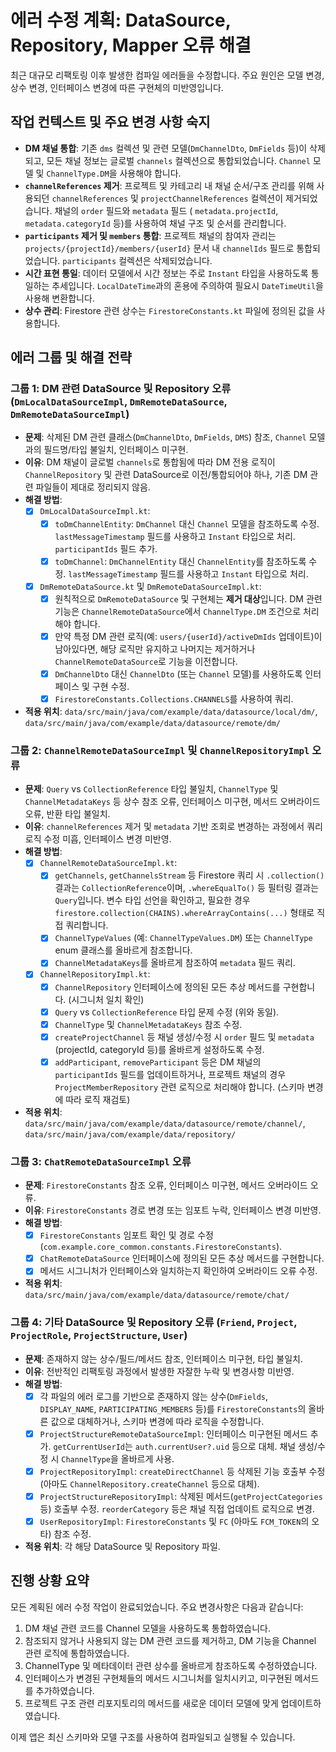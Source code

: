 # 에러 수정 계획: DataSource, Repository, Mapper 오류 해결

최근 대규모 리팩토링 이후 발생한 컴파일 에러들을 수정합니다. 주요 원인은 모델 변경, 상수 변경, 인터페이스 변경에 따른 구현체의 미반영입니다.

## 작업 컨텍스트 및 주요 변경 사항 숙지

- **DM 채널 통합**: 기존 `dms` 컬렉션 및 관련 모델(`DmChannelDto`, `DmFields` 등)이 삭제되고, 모든 채널 정보는 글로벌 `channels` 컬렉션으로 통합되었습니다. `Channel` 모델 및 `ChannelType.DM`을 사용해야 합니다.
- **`channelReferences` 제거**: 프로젝트 및 카테고리 내 채널 순서/구조 관리를 위해 사용되던 `channelReferences` 및 `projectChannelReferences` 컬렉션이 제거되었습니다. 채널의 `order` 필드와 `metadata` 필드 ( `metadata.projectId`, `metadata.categoryId` 등)를 사용하여 채널 구조 및 순서를 관리합니다.
- **`participants` 제거 및 `members` 통합**: 프로젝트 채널의 참여자 관리는 `projects/{projectId}/members/{userId}` 문서 내 `channelIds` 필드로 통합되었습니다. `participants` 컬렉션은 삭제되었습니다.
- **시간 표현 통일**: 데이터 모델에서 시간 정보는 주로 `Instant` 타입을 사용하도록 통일하는 추세입니다. `LocalDateTime`과의 혼용에 주의하여 필요시 `DateTimeUtil`을 사용해 변환합니다.
- **상수 관리**: Firestore 관련 상수는 `FirestoreConstants.kt` 파일에 정의된 값을 사용합니다.

## 에러 그룹 및 해결 전략

### 그룹 1: DM 관련 DataSource 및 Repository 오류 (`DmLocalDataSourceImpl`, `DmRemoteDataSource`, `DmRemoteDataSourceImpl`)

- **문제**: 삭제된 DM 관련 클래스(`DmChannelDto`, `DmFields`, `DMS`) 참조, `Channel` 모델과의 필드명/타입 불일치, 인터페이스 미구현.
- **이유**: DM 채널이 글로벌 `channels`로 통합됨에 따라 DM 전용 로직이 `ChannelRepository` 및 관련 DataSource로 이전/통합되어야 하나, 기존 DM 관련 파일들이 제대로 정리되지 않음.
- **해결 방법**:
    - [x] `DmLocalDataSourceImpl.kt`:
        - [x] `toDmChannelEntity`: `DmChannel` 대신 `Channel` 모델을 참조하도록 수정. `lastMessageTimestamp` 필드를 사용하고 `Instant` 타입으로 처리. `participantIds` 필드 추가.
        - [x] `toDmChannel`: `DmChannelEntity` 대신 `ChannelEntity`를 참조하도록 수정. `lastMessageTimestamp` 필드를 사용하고 `Instant` 타입으로 처리.
    - [x] `DmRemoteDataSource.kt` 및 `DmRemoteDataSourceImpl.kt`:
        - [x] 원칙적으로 `DmRemoteDataSource` 및 구현체는 **제거 대상**입니다. DM 관련 기능은 `ChannelRemoteDataSource`에서 `ChannelType.DM` 조건으로 처리해야 합니다.
        - [x] 만약 특정 DM 관련 로직(예: `users/{userId}/activeDmIds` 업데이트)이 남아있다면, 해당 로직만 유지하고 나머지는 제거하거나 `ChannelRemoteDataSource`로 기능을 이전합니다.
        - [x] `DmChannelDto` 대신 `ChannelDto` (또는 `Channel` 모델)를 사용하도록 인터페이스 및 구현 수정.
        - [x] `FirestoreConstants.Collections.CHANNELS`를 사용하여 쿼리.
- **적용 위치**: `data/src/main/java/com/example/data/datasource/local/dm/`, `data/src/main/java/com/example/data/datasource/remote/dm/`

### 그룹 2: `ChannelRemoteDataSourceImpl` 및 `ChannelRepositoryImpl` 오류

- **문제**: `Query` vs `CollectionReference` 타입 불일치, `ChannelType` 및 `ChannelMetadataKeys` 등 상수 참조 오류, 인터페이스 미구현, 메서드 오버라이드 오류, 반환 타입 불일치.
- **이유**: `channelReferences` 제거 및 `metadata` 기반 조회로 변경하는 과정에서 쿼리 로직 수정 미흡, 인터페이스 변경 미반영.
- **해결 방법**:
    - [x] `ChannelRemoteDataSourceImpl.kt`:
        - [x] `getChannels`, `getChannelsStream` 등 Firestore 쿼리 시 `.collection()` 결과는 `CollectionReference`이며, `.whereEqualTo()` 등 필터링 결과는 `Query`입니다. 변수 타입 선언을 확인하고, 필요한 경우 `firestore.collection(CHAINS).whereArrayContains(...)` 형태로 직접 쿼리합니다.
        - [x] `ChannelTypeValues` (예: `ChannelTypeValues.DM`) 또는 `ChannelType` enum 클래스를 올바르게 참조합니다.
        - [x] `ChannelMetadataKeys`를 올바르게 참조하여 `metadata` 필드 쿼리.
    - [x] `ChannelRepositoryImpl.kt`:
        - [x] `ChannelRepository` 인터페이스에 정의된 모든 추상 메서드를 구현합니다. (시그니처 일치 확인)
        - [x] `Query` vs `CollectionReference` 타입 문제 수정 (위와 동일).
        - [x] `ChannelType` 및 `ChannelMetadataKeys` 참조 수정.
        - [x] `createProjectChannel` 등 채널 생성/수정 시 `order` 필드 및 `metadata` (projectId, categoryId 등)를 올바르게 설정하도록 수정.
        - [x] `addParticipant`, `removeParticipant` 등은 DM 채널의 `participantIds` 필드를 업데이트하거나, 프로젝트 채널의 경우 `ProjectMemberRepository` 관련 로직으로 처리해야 합니다. (스키마 변경에 따라 로직 재검토)
- **적용 위치**: `data/src/main/java/com/example/data/datasource/remote/channel/`, `data/src/main/java/com/example/data/repository/`

### 그룹 3: `ChatRemoteDataSourceImpl` 오류

- **문제**: `FirestoreConstants` 참조 오류, 인터페이스 미구현, 메서드 오버라이드 오류.
- **이유**: `FirestoreConstants` 경로 변경 또는 임포트 누락, 인터페이스 변경 미반영.
- **해결 방법**:
    - [x] `FirestoreConstants` 임포트 확인 및 경로 수정 (`com.example.core_common.constants.FirestoreConstants`).
    - [x] `ChatRemoteDataSource` 인터페이스에 정의된 모든 추상 메서드를 구현합니다.
    - [x] 메서드 시그니처가 인터페이스와 일치하는지 확인하여 오버라이드 오류 수정.
- **적용 위치**: `data/src/main/java/com/example/data/datasource/remote/chat/`

### 그룹 4: 기타 DataSource 및 Repository 오류 (`Friend`, `Project`, `ProjectRole`, `ProjectStructure`, `User`)

- **문제**: 존재하지 않는 상수/필드/메서드 참조, 인터페이스 미구현, 타입 불일치.
- **이유**: 전반적인 리팩토링 과정에서 발생한 자잘한 누락 및 변경사항 미반영.
- **해결 방법**:
    - [x] 각 파일의 에러 로그를 기반으로 존재하지 않는 상수(`DmFields`, `DISPLAY_NAME`, `PARTICIPATING_MEMBERS` 등)를 `FirestoreConstants`의 올바른 값으로 대체하거나, 스키마 변경에 따라 로직을 수정합니다.
    - [x] `ProjectStructureRemoteDataSourceImpl`: 인터페이스 미구현된 메서드 추가. `getCurrentUserId`는 `auth.currentUser?.uid` 등으로 대체. 채널 생성/수정 시 `ChannelType`을 올바르게 사용.
    - [x] `ProjectRepositoryImpl`: `createDirectChannel` 등 삭제된 기능 호출부 수정 (아마도 `ChannelRepository.createChannel` 등으로 대체).
    - [x] `ProjectStructureRepositoryImpl`: 삭제된 메서드(`getProjectCategories` 등) 호출부 수정. `reorderCategory` 등은 채널 직접 업데이트 로직으로 변경.
    - [x] `UserRepositoryImpl`: `FirestoreConstants` 및 `FC` (아마도 `FCM_TOKEN`의 오타) 참조 수정.
- **적용 위치**: 각 해당 DataSource 및 Repository 파일.

## 진행 상황 요약

모든 계획된 에러 수정 작업이 완료되었습니다. 주요 변경사항은 다음과 같습니다:

1. DM 채널 관련 코드를 Channel 모델을 사용하도록 통합하였습니다.
2. 참조되지 않거나 사용되지 않는 DM 관련 코드를 제거하고, DM 기능을 Channel 관련 로직에 통합하였습니다.
3. ChannelType 및 메타데이터 관련 상수를 올바르게 참조하도록 수정하였습니다.
4. 인터페이스가 변경된 구현체들의 메서드 시그니처를 일치시키고, 미구현된 메서드를 추가하였습니다.
5. 프로젝트 구조 관련 리포지토리의 메서드를 새로운 데이터 모델에 맞게 업데이트하였습니다.

이제 앱은 최신 스키마와 모델 구조를 사용하여 컴파일되고 실행될 수 있습니다. 